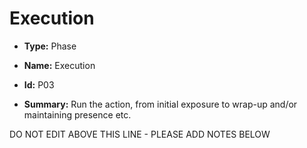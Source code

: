 # Execution

* **Type:** Phase

* **Name:** Execution

* **Id:** P03

* **Summary:** Run the action, from initial exposure to wrap-up and/or maintaining presence etc.

DO NOT EDIT ABOVE THIS LINE - PLEASE ADD NOTES BELOW